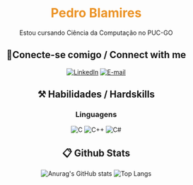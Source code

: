 <h1 align="center" style="color: #EB9326">Pedro Blamires</h1>
<p align="center">Estou cursando Ciência da Computação no PUC-GO</p>

<h2 align="center"> 🔌Conecte-se comigo / Connect with me </h2>

<div align="center">

[![LinkedIn](https://img.shields.io/badge/LinkedIn-0077B5?style=for-the-badge&logo=linkedin&logoColor=white)](https://www.linkedin.com/in/kiznaiver/)
[![E-mail](https://img.shields.io/badge/-Email-000?style=for-the-badge&logo=microsoft-outlook&logoColor=White)](mailto:pedroblamires@gmail.com)

</div>

<h2 align="center"> ⚒️ Habilidades / Hardskills</h2>

<h3 align="center"> Linguagens </h3>

<div align="center">

![C](https://img.shields.io/badge/C-00599C?style=for-the-badge&logo=c&logoColor=white)
![C++](https://img.shields.io/badge/C%2B%2B-00599C?style=for-the-badge&logo=c%2B%2B&logoColor=white)
![C#](https://img.shields.io/badge/c%23-%23239120.svg?style=for-the-badge&logo=csharp&logoColor=white)
</div>

<h2 align="center"> 📋 Github Stats </h2>

<div align="center">

![Anurag's GitHub stats](https://github-readme-stats.vercel.app/api?username=ArrozbR&show_icons=true&theme=radical)
![Top Langs](https://github-readme-stats.vercel.app/api/top-langs/?username=ArrozbR&layout=compact&theme=radical)

